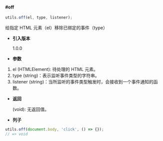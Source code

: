 #### #off

```javascript
utils.off(el, type, listener);
```

给指定 HTML 元素（el）移除已绑定的事件（type）

- **引入版本**

    1.0.0

- **参数**

1. el (HTMLElement): 待处理的 HTML 元素。
2. type (string)：表示监听事件类型的字符串。
3. listener (string)：当所监听的事件类型触发时，会接收到一个事件通知的函数。

- **返回**

    (void): 无返回值。

- **列子**

```javascript
utils.off(document.body, 'click', () => {});
// => void
```
